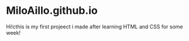 # MiloAillo.github.io
Hi!cthis is my first projeect i made after learning HTML and CSS for some week!
